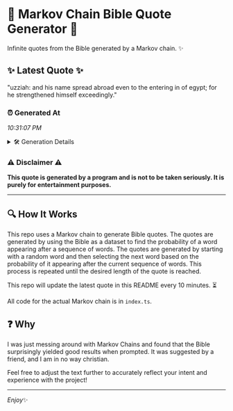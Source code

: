 # 📖 Markov Chain Bible Quote Generator 📖

Infinite quotes from the Bible generated by a Markov chain. ✨

## ✨ Latest Quote ✨
"uzziah: and his name spread abroad even to the entering in of egypt; for he strengthened himself exceedingly."

### ⏰ Generated At
*10:31:07 PM*

<details>
    <summary>🛠️ Generation Details</summary>
    <p>
        <strong>🌱 Seed:</strong> uzziah:<br>
        <strong>🔄 Iterations:</strong> 17<br>
        <strong>📜 Context History:</strong><br>[ uzziah: ]: and<br>[ uzziah:, and ]: his<br>[ uzziah:, and, his ]: name<br>[ uzziah:, and, his, name ]: spread<br>[ uzziah:, and, his, name, spread ]: abroad<br>[ uzziah:, and, his, name, spread, abroad ]: even<br>[ and, his, name, spread, abroad, even ]: to<br>[ his, name, spread, abroad, even, to ]: the<br>[ name, spread, abroad, even, to, the ]: entering<br>[ spread, abroad, even, to, the, entering ]: in<br>[ abroad, even, to, the, entering, in ]: of<br>[ even, to, the, entering, in, of ]: egypt;<br>[ to, the, entering, in, of, egypt; ]: for<br>[ the, entering, in, of, egypt;, for ]: he<br>[ entering, in, of, egypt;, for, he ]: strengthened<br>[ in, of, egypt;, for, he, strengthened ]: himself<br>[ of, egypt;, for, he, strengthened, himself ]: exceedingly.<br>
    </p>
</details>

### ⚠️ Disclaimer ⚠️
**This quote is generated by a program and is not to be taken seriously. It is purely for entertainment purposes.**

---

## 🔍 How It Works

This repo uses a Markov chain to generate Bible quotes. The quotes are generated by using the Bible as a dataset to find the probability of a word appearing after a sequence of words. The quotes are generated by starting with a random word and then selecting the next word based on the probability of it appearing after the current sequence of words. This process is repeated until the desired length of the quote is reached.

This repo will update the latest quote in this README every 10 minutes. ⏳

All code for the actual Markov chain is in `index.ts`.

## ❓ Why

I was just messing around with Markov Chains and found that the Bible surprisingly yielded good results when prompted. 
It was suggested by a friend, and I am in no way christian.

Feel free to adjust the text further to accurately reflect your intent and experience with the project!

---

*Enjoy*✨

